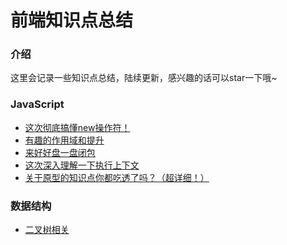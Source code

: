 # 前端知识点总结

### 介绍

这里会记录一些知识点总结，陆续更新，感兴趣的话可以star一下哦~

### JavaScript

- [这次彻底搞懂new操作符！](https://github.com/AaronY666/study-blog/blob/main/JavaScript/%E8%BF%99%E6%AC%A1%E5%BD%BB%E5%BA%95%E6%90%9E%E6%87%82new%E6%93%8D%E4%BD%9C%E7%AC%A6%EF%BC%81.md)
- [有趣的作用域和提升](https://github.com/AaronY666/study-blog/blob/main/JavaScript/%E6%9C%89%E8%B6%A3%E7%9A%84%E4%BD%9C%E7%94%A8%E5%9F%9F%E5%92%8C%E6%8F%90%E5%8D%87.md)
- [来好好盘一盘闭包](https://github.com/AaronY666/study-blog/blob/main/JavaScript/%E6%9D%A5%E5%A5%BD%E5%A5%BD%E7%9B%98%E4%B8%80%E7%9B%98%E9%97%AD%E5%8C%85%EF%BC%81.md)
- [这次深入理解一下执行上下文](https://github.com/AaronY666/study-blog/blob/main/JavaScript/%E8%BF%99%E6%AC%A1%E6%B7%B1%E5%85%A5%E7%90%86%E8%A7%A3%E4%B8%80%E4%B8%8B%E6%89%A7%E8%A1%8C%E4%B8%8A%E4%B8%8B%E6%96%87.md)
- [关于原型的知识点你都吃透了吗？（超详细！）](https://github.com/AaronY666/study-blog/blob/main/JavaScript/%E5%85%B3%E4%BA%8E%E5%8E%9F%E5%9E%8B%E7%9A%84%E7%9F%A5%E8%AF%86%E7%82%B9%E4%BD%A0%E9%83%BD%E5%90%83%E9%80%8F%E4%BA%86%E5%90%97%EF%BC%9F%EF%BC%88%E8%B6%85%E8%AF%A6%E7%BB%86%EF%BC%81%EF%BC%89.md)

### 数据结构

- [二叉树相关]()

